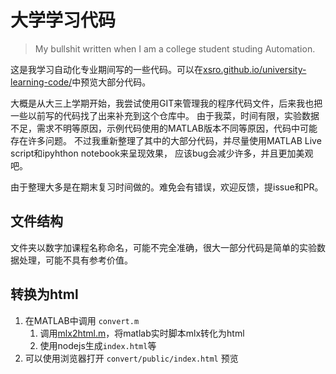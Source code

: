 # 大学学习代码

> My bullshit written when I am a college student studing Automation.

这是我学习自动化专业期间写的一些代码。可以在[xsro.github.io/university-learning-code/](https://xsro.github.io/university-learning-code/)中预览大部分代码。

大概是从大三上学期开始，我尝试使用GIT来管理我的程序代码文件，后来我也把一些以前写的代码找了出来补充到这个仓库中。
由于我菜，时间有限，实验数据不足，需求不明等原因，示例代码使用的MATLAB版本不同等原因，代码中可能存在许多问题。
不过我重新整理了其中的大部分代码，并尽量使用MATLAB Live script和ipyhthon notebook来呈现效果，
应该bug会减少许多，并且更加美观吧。

由于整理大多是在期末复习时间做的。难免会有错误，欢迎反馈，提issue和PR。

## 文件结构

文件夹以数字加课程名称命名，可能不完全准确，很大一部分代码是简单的实验数据处理，可能不具有参考价值。

## 转换为html

1. 在MATLAB中调用 `convert.m` 
   1. 调用[mlx2html.m](convert/mlx2html.m)，将matlab实时脚本mlx转化为html
   2. 使用nodejs生成`index.html`等
2. 可以使用浏览器打开 `convert/public/index.html` 预览
